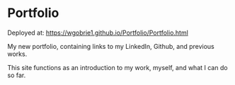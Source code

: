 # Portfolio
Deployed at:
https://wgobrie1.github.io/Portfolio/Portfolio.html

My new portfolio, containing links to my LinkedIn, Github, and previous works.

This site functions as an introduction to my work, myself, and what I can do so far.
